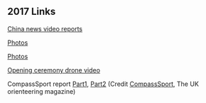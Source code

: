 ## 2017 Links
[China news video reports](http://dw.chinanews.com/chinanews/content.jsp?id=8391158)

[Photos](http://mp.weixin.qq.com/s/HsZlWn5d1V4U-cvOuprazA)

[Photos](https://pan.baidu.com/s/1qXRPhMG)

[Opening ceremony drone video](https://www.skypixel.com/share/video/5e835bc4-4d27-4253-84bc-4f11e6cb0608)

CompassSport report [Part1]({{site.baseurl_root}}/assets/files/2017CSPart1.pdf), [Part2]({{site.baseurl_root}}/assets/files/2017CSPart2.pdf) (Credit [CompassSport](http://www.compasssport.co.uk/), The UK orienteering magazine)
